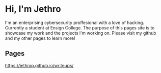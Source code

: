 <!-- See https://docs.github.com/en/get-started/writing-on-github/getting-started-with-writing-and-formatting-on-github/basic-writing-and-formatting-syntax for markdown formatting -->

# Hi, I'm Jethro
I'm an enterprising cybersecurity proffesional with a love of hacking.  Currently a student at Ensign College.  The purpose of this pages site is to showcase my work and the projects I'm working on.  Please visit my github and my other pages to learn more!

## Pages
https://jethrop.github.io/writeups/
